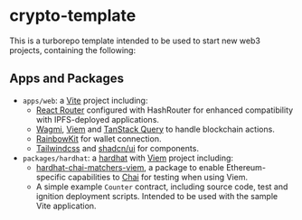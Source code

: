 # crypto-template

This is a turborepo template intended to be used to start new web3 projects, containing the following:

## Apps and Packages

- `apps/web`: a [Vite](https://vitejs.dev) project including:
    - [React Router](https://reactrouter.com/en/main) configured with HashRouter for enhanced compatibility with IPFS-deployed applications.
    - [Wagmi](https://wagmi.sh/), [Viem](https://viem.sh/) and [TanStack Query](https://tanstack.com/query/latest) to handle blockchain actions.
    - [RainbowKit](https://www.rainbowkit.com/) for wallet connection.
    - [Tailwindcss](https://tailwindcss.com/) and [shadcn/ui](https://ui.shadcn.com/) for components.
- `packages/hardhat`: a [hardhat](https://hardhat.org/) with [Viem](https://viem.sh/) project including:
    -  [hardhat-chai-matchers-viem](https://www.npmjs.com/package/hardhat-chai-matchers-viem), a package to enable Ethereum-specific capabilities to [Chai](https://www.chaijs.com/) for testing when using Viem.
    -  A simple example `Counter` contract, including source code, test and ignition deployment scripts. Intended to be used with the sample Vite application.
